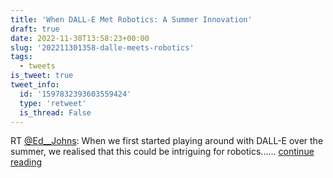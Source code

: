 ```yaml
---
title: 'When DALL-E Met Robotics: A Summer Innovation'
draft: true
date: 2022-11-30T13:58:23+00:00
slug: '202211301358-dalle-meets-robotics'
tags:
  - tweets
is_tweet: true
tweet_info:
  id: '1597832393603559424'
  type: 'retweet'
  is_thread: False
---
```




RT [@Ed__Johns](https://x.com/Ed__Johns): When we first started playing around with DALL-E over the summer, we realised that this could be intriguing for robotics...… [continue reading](https://x.com/sytelus/status/1597832393603559424)
